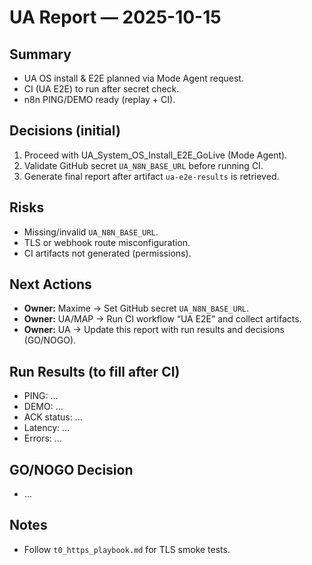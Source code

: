 # UA Report — 2025-10-15

## Summary
- UA OS install & E2E planned via Mode Agent request.
- CI (UA E2E) to run after secret check.
- n8n PING/DEMO ready (replay + CI).

## Decisions (initial)
1. Proceed with UA_System_OS_Install_E2E_GoLive (Mode Agent).
2. Validate GitHub secret `UA_N8N_BASE_URL` before running CI.
3. Generate final report after artifact `ua-e2e-results` is retrieved.

## Risks
- Missing/invalid `UA_N8N_BASE_URL`.
- TLS or webhook route misconfiguration.
- CI artifacts not generated (permissions).

## Next Actions
- **Owner:** Maxime → Set GitHub secret `UA_N8N_BASE_URL`.
- **Owner:** UA/MAP → Run CI workflow “UA E2E” and collect artifacts.
- **Owner:** UA → Update this report with run results and decisions (GO/NOGO).

## Run Results (to fill after CI)
- PING: …
- DEMO: …
- ACK status: …
- Latency: …
- Errors: …

## GO/NOGO Decision
- …

## Notes
- Follow `t0_https_playbook.md` for TLS smoke tests.
